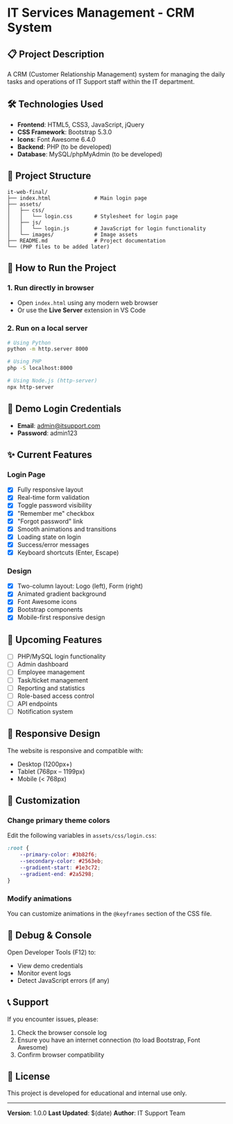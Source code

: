 

# IT Services Management - CRM System

## 📋 Project Description

A CRM (Customer Relationship Management) system for managing the daily tasks and operations of IT Support staff within the IT department.



## 🛠️ Technologies Used

* **Frontend**: HTML5, CSS3, JavaScript, jQuery
* **CSS Framework**: Bootstrap 5.3.0
* **Icons**: Font Awesome 6.4.0
* **Backend**: PHP (to be developed)
* **Database**: MySQL/phpMyAdmin (to be developed)

## 📁 Project Structure

```
it-web-final/
├── index.html              # Main login page
├── assets/
│   ├── css/
│   │   └── login.css       # Stylesheet for login page
│   ├── js/
│   │   └── login.js        # JavaScript for login functionality
│   └── images/             # Image assets
├── README.md               # Project documentation
└── (PHP files to be added later)
```

## 🚀 How to Run the Project

### 1. Run directly in browser

* Open `index.html` using any modern web browser
* Or use the **Live Server** extension in VS Code

### 2. Run on a local server

```bash
# Using Python
python -m http.server 8000

# Using PHP
php -S localhost:8000

# Using Node.js (http-server)
npx http-server
```

## 🔐 Demo Login Credentials

* **Email**: [admin@itsupport.com](mailto:admin@itsupport.com)
* **Password**: admin123

## ✨ Current Features

### Login Page

* [x] Fully responsive layout
* [x] Real-time form validation
* [x] Toggle password visibility
* [x] "Remember me" checkbox
* [x] "Forgot password" link
* [x] Smooth animations and transitions
* [x] Loading state on login
* [x] Success/error messages
* [x] Keyboard shortcuts (Enter, Escape)

### Design

* [x] Two-column layout: Logo (left), Form (right)
* [x] Animated gradient background
* [x] Font Awesome icons
* [x] Bootstrap components
* [x] Mobile-first responsive design

## 🎯 Upcoming Features

* [ ] PHP/MySQL login functionality
* [ ] Admin dashboard
* [ ] Employee management
* [ ] Task/ticket management
* [ ] Reporting and statistics
* [ ] Role-based access control
* [ ] API endpoints
* [ ] Notification system

## 📱 Responsive Design

The website is responsive and compatible with:

* Desktop (1200px+)
* Tablet (768px – 1199px)
* Mobile (< 768px)

## 🔧 Customization

### Change primary theme colors

Edit the following variables in `assets/css/login.css`:

```css
:root {
    --primary-color: #3b82f6;
    --secondary-color: #2563eb;
    --gradient-start: #1e3c72;
    --gradient-end: #2a5298;
}
```

### Modify animations

You can customize animations in the `@keyframes` section of the CSS file.

## 🐛 Debug & Console

Open Developer Tools (F12) to:

* View demo credentials
* Monitor event logs
* Detect JavaScript errors (if any)

## 📞 Support

If you encounter issues, please:

1. Check the browser console log
2. Ensure you have an internet connection (to load Bootstrap, Font Awesome)
3. Confirm browser compatibility

## 📄 License

This project is developed for educational and internal use only.

---

**Version**: 1.0.0
**Last Updated**: \$(date)
**Author**: IT Support Team
